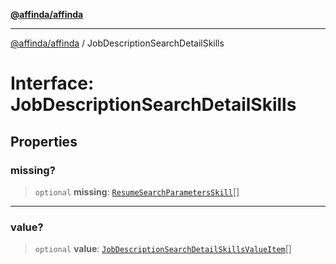 [**@affinda/affinda**](../README.md)

***

[@affinda/affinda](../globals.md) / JobDescriptionSearchDetailSkills

# Interface: JobDescriptionSearchDetailSkills

## Properties

### missing?

> `optional` **missing**: [`ResumeSearchParametersSkill`](ResumeSearchParametersSkill.md)[]

***

### value?

> `optional` **value**: [`JobDescriptionSearchDetailSkillsValueItem`](JobDescriptionSearchDetailSkillsValueItem.md)[]

